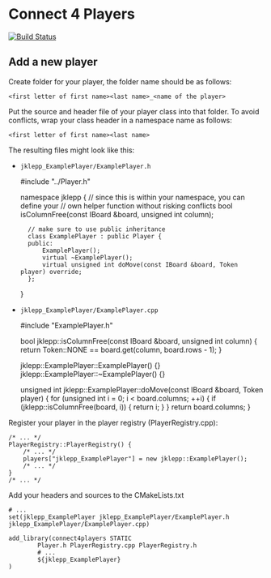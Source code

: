 # Connect 4 Players

[![Build Status](https://ci.truh.in/job/GPR2_Exercise03_connect4players/badge/icon)](https://ci.truh.in/job/GPR2_Exercise03_connect4players/)

## Add a new player

Create folder for your player, the folder name should be as follows:

    <first letter of first name><last name>_<name of the player>
    
Put the source and header file of your player class into that folder.
To avoid conflicts, wrap your class header in a namespace name as follows:

    <first letter of first name><last name>

The resulting files might look like this:

* ``jklepp_ExamplePlayer/ExamplePlayer.h``

    #include "../Player.h"

    namespace jklepp {
        // since this is within your namespace, you can define your
        // own helper function without risking conflicts
        bool isColumnFree(const IBoard &board, unsigned int column);

        // make sure to use public inheritance
        class ExamplePlayer : public Player {
        public:
            ExamplePlayer();
            virtual ~ExamplePlayer();
            virtual unsigned int doMove(const IBoard &board, Token player) override;
        };

    }

* ``jklepp_ExamplePlayer/ExamplePlayer.cpp``

    #include "ExamplePlayer.h"

    bool jklepp::isColumnFree(const IBoard &board, unsigned int column) {
        return Token::NONE == board.get(column, board.rows - 1);
    }

    jklepp::ExamplePlayer::ExamplePlayer() {}
    jklepp::ExamplePlayer::~ExamplePlayer() {}

    unsigned int jklepp::ExamplePlayer::doMove(const IBoard &board, Token player) {
        for (unsigned int i = 0; i < board.columns; ++i) {
            if (jklepp::isColumnFree(board, i)) {
                return i;
            }
        }
        return board.columns;
    }
    
Register your player in the player registry (PlayerRegistry.cpp):

    /* ... */
    PlayerRegistry::PlayerRegistry() {
        /* ... */
        players["jklepp_ExamplePlayer"] = new jklepp::ExamplePlayer();
        /* ... */
    }
    /* ... */

Add your headers and sources to the CMakeLists.txt

    # ...
    set(jklepp_ExamplePlayer jklepp_ExamplePlayer/ExamplePlayer.h jklepp_ExamplePlayer/ExamplePlayer.cpp)

    add_library(connect4players STATIC
            Player.h PlayerRegistry.cpp PlayerRegistry.h
            # ...
            ${jklepp_ExamplePlayer}
    )

